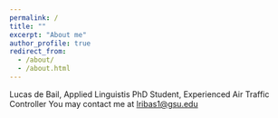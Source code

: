 ```yaml
---
permalink: /
title: ""
excerpt: "About me"
author_profile: true
redirect_from: 
  - /about/
  - /about.html
---
```



Lucas de Bail, Applied Linguistis PhD Student, Experienced Air Traffic Controller
You may contact me at lribas1@gsu.edu



